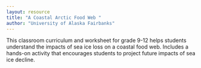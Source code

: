 ```yaml
---
layout: resource
title: "A Coastal Arctic Food Web "
author: "University of Alaska Fairbanks"
---
```


This classroom curriculum and worksheet for grade 9-12 helps students understand the impacts of sea ice loss on a coastal food web.  Includes a hands-on activity that encourages students to project future impacts of sea ice decline.
